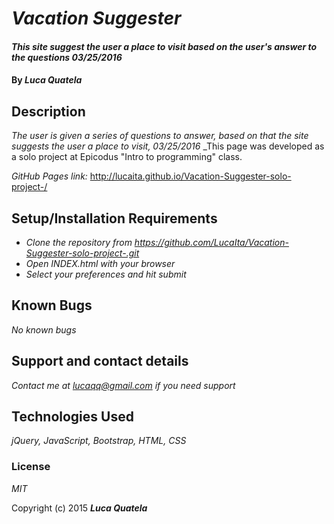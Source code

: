 # _Vacation Suggester_

#### _This site suggest the user a place to visit based on the user's answer to the questions 03/25/2016_

#### By _**Luca Quatela**_

## Description

_The user is given a series of questions to answer, based on that the site suggests the user a place to visit, 03/25/2016_
_This page was developed as a solo project at Epicodus "Intro to programming" class.

_GitHub Pages link:_
http://lucaita.github.io/Vacation-Suggester-solo-project-/

## Setup/Installation Requirements

* _Clone the repository from https://github.com/LucaIta/Vacation-Suggester-solo-project-.git_
* _Open INDEX.html with your browser_
* _Select your preferences and hit submit_

## Known Bugs

_No known bugs_

## Support and contact details

_Contact me at lucaqq@gmail.com if you need support_

## Technologies Used

_jQuery, JavaScript, Bootstrap, HTML, CSS_

### License

*MIT*

Copyright (c) 2015 **_Luca Quatela_**
